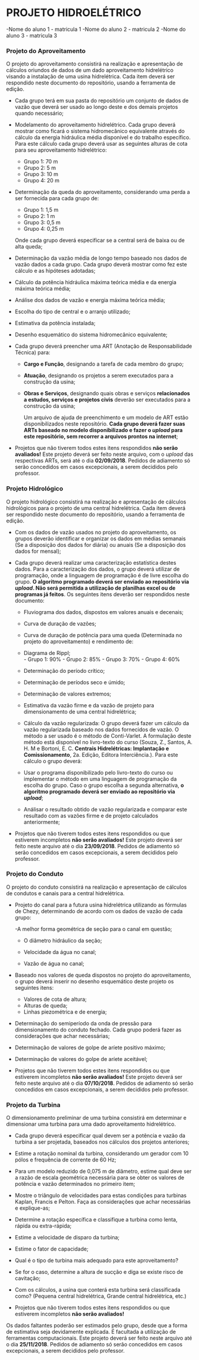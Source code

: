 # PROJETO HIDROELÉTRICO

  -Nome do aluno 1 - matricula 1
  -Nome do aluno 2 - matricula 2
  -Nome do aluno 3 - matricula 3

### Projeto do Aproveitamento

O projeto do aproveitamento consistirá na realização e apresentação de cálculos oriundos de dados de um dado aproveitamento hidrelétrico visando a instalação de uma usina hidrelétrica. Cada item deverá ser respondido neste documento do repositório, usando a ferramenta de edição.

  - Cada grupo terá em sua pasta do repositório um conjunto de dados de vazão que deverá ser usado ao longo deste e dos demais projetos quando necessário;
  
  - Modelamento do aproveitamento hidrelétrico. Cada grupo deverá mostrar como ficará o sistema hidromecânico equivalente através do cálculo da energia hidráulica média disponível e do trabalho específico. Para este cálculo cada grupo deverá usar as seguintes alturas de cota para seu aproveitamento hidrelétrico:

       - Grupo 1: 70 m
       - Grupo 2: 5 m
       - Grupo 3: 10 m
       - Grupo 4: 20 m
       

  - Determinação da queda do aproveitamento, considerando uma perda a ser fornecida para cada grupo de:
  
       - Grupo 1: 1,5 m
       - Grupo 2: 1 m
       - Grupo 3: 0,5 m
       - Grupo 4: 0,25 m
       

        
       Onde cada grupo deverá especificar se a central será de baixa ou de alta queda;
       
  - Determinação da vazão média de longo tempo baseado nos dados de vazão dados a cada grupo. Cada grupo deverá mostrar como fez este cálculo e as hipóteses adotadas;
  
  - Cálculo da potência hidráulica máxima teórica média e da energia máxima teórica média;
  
  - Análise dos dados de vazão e energia máxima teórica média;
  
  - Escolha do tipo de central e o arranjo utilizado;
  
  - Estimativa da potência instalada;
  
  - Desenho esquemático do sistema hidromecânico equivalente;
  
  - Cada grupo deverá preencher uma ART (Anotação de Responsabilidade Técnica) para:

    - **Cargo e Função**, designando a tarefa de cada membro do grupo;
    - **Atuação**, designando os projetos a serem executados para a construção da usina;
    - **Obras e Serviços**, designando quais obras e serviços **relacionados a estudos, serviços e projetos civis** deverão ser executados para a construção da usina;

        Um arquivo de ajuda de preenchimento e um modelo de ART estão disponibilizados neste repositório. **Cada grupo deverá fazer suas ARTs baseado no modelo disponibilizado e fazer o *upload* para este repositório, sem recorrer a arquivos prontos na internet**;
        
- Projetos que não tiverem todos estes itens respondidos **não serão avaliados!**
Este projeto deverá ser feito neste arquivo, com o *upload* das respectivas ARTs, será até o dia **02/09/2018**. Pedidos de adiamento só serão concedidos em casos excepcionais, a serem decididos pelo professor.


### Projeto Hidrológico

O projeto hidrológico consistirá na realização e apresentação de cálculos hidrológicos para o projeto de uma central hidrelétrica. Cada item deverá ser respondido neste documento do repositório, usando a ferramenta de edição.


  - Com os dados de vazão usados no projeto do aproveitamento, os grupos deverão identificar e organizar os dados em médias semanais (Se a disposição dos dados for diária) ou anuais (Se a disposição dos dados for mensal);
  
  - Cada grupo deverá realizar uma caracterização estatística destes dados. Para a caracterização dos dados, o grupo deverá utilizar de programação, onde a linguagem de programação é de livre escolha do grupo. **O algoritmo programado deverá ser enviado ao repositório via *upload*. Não será permitida a utilização de planilhas excel ou de programas já feitos**. Os seguintes itens deverão ser respondidos neste documento:
  
       - Fluviograma dos dados, dispostos em valores anuais e decenais;
       
       - Curva de duração de vazões;
       
       - Curva de duração de potência para uma queda (Determinada no projeto do aproveitamento) e rendimento de:
       - Diagrama de Rippl;      
        - Grupo 1: 90%
        - Grupo 2: 85%
        - Grupo 3: 70%
        - Grupo 4: 60%

       - Determinação do período crítico;
        
       - Determinação de períodos seco e úmido;
        
       - Determinação de valores extremos;
        
       - Estimativa da vazão firme e da vazão de projeto para dimensionamento de uma central hidrelétrica;
        
      
       - Cálculo da vazão regularizada: O grupo deverá fazer um cálculo da vazão regularizada baseado nos dados fornecidos de vazão. O método a ser usado é o método de Conti-Varlet. A formulação deste método está disponível no livro-texto do curso (Souza, Z., Santos, A. H. M e Bortoni, E. C.  **Centrais Hidrelétricas: Implantação e Comissionamento**, 2a. Edição, Editora Interciência.). Para este cálculo o grupo deverá:
        
       - Usar o programa disponibilizado pelo livro-texto do curso ou implementar o método em uma linguagem de programação da escolha do grupo. Caso o grupo escolha a segunda alternativa, **o algoritmo programado deverá ser enviado ao repositório via *upload***;
       
       - Análisar o resultado obtido de vazão regularizada e comparar este resultado com as vazões firme e de projeto calculados anteriormente;
        
  - Projetos que não tiverem todos estes itens respondidos ou que estiverem incompletos **não serão avaliados!**
Este projeto deverá ser feito neste arquivo até o dia **23/09/2018**. Pedidos de adiamento só serão concedidos em casos excepcionais, a serem decididos pelo professor.


### Projeto do Conduto

O projeto do conduto consistirá na realização e apresentação de cálculos de condutos e canais para a central hidrelétrica. 


  - Projeto do canal para a futura usina hidrelétrica utilizando as fórmulas de Chezy, determinando de acordo com os dados de vazão de cada grupo:
     
       -A melhor forma geométrica de seção para o canal em questão;
       
       - O diâmetro hidráulico da seção;
       
       - Velocidade da água no canal;
       
       - Vazão de água no canal;
       
      
  - Baseado nos valores de queda dispostos no projeto do aproveitamento, o grupo deverá inserir no desenho esquemático deste projeto os seguintes itens:
        
       - Valores de cota de altura;
       - Alturas de queda;
       - Linhas piezométrica e de energia;
        
  - Determinação do semiperíodo da onda de pressão para dimensionamento do conduto fechado. Cada grupo poderá fazer as considerações que achar necessárias;
  
  - Determinação de valores de golpe de aríete positivo máximo;
  
  - Determinação de valores do golpe de aríete aceitável;
  
  - Projetos que não tiverem todos estes itens respondidos ou que estiverem incompletos **não serão avaliados!**
Este projeto deverá ser feito neste arquivo até o dia **07/10/2018**. Pedidos de adiamento só serão concedidos em casos excepcionais, a serem decididos pelo professor.


### Projeto da Turbina

O dimensionamento preliminar de uma turbina consistirá em determinar e dimensionar uma turbina para uma dado aproveitamento hidrelétrico. 

  - Cada grupo deverá especificar qual devem ser a potência e vazão da turbina a ser projetada, baseados nos cálculos dos projetos anteriores;
  
  - Estime a rotação nominal da turbina, considerando um gerador com 10 pólos e frequência de corrente de 60 Hz;
  
  - Para um modelo reduzido de 0,075 m de diâmetro, estime qual deve ser a razão de escala geométrica necessária para se obter os valores de potência e vazão determinados no primeiro item;
  
  - Mostre o triângulo de velocidades para estas condições para turbinas Kaplan, Francis e Pelton. Faça as considerações que achar necessárias e explique-as;
  
  - Determine a rotação específica e classifique a turbina como lenta, rápida ou extra-rápida;
  
  - Estime a velocidade de disparo da turbina;
  
  - Estime o fator de capacidade;
  
  - Qual é o tipo de turbina mais adequado para este aproveitamento?
  
  - Se for o caso, determine a altura de sucção e diga se existe risco de cavitação;
  
  - Com os cálculos, a usina que conterá esta turbina será classificada como? (Pequena central hidrelétrica, Grande central hidrelétrica, etc.)
  
  - Projetos que não tiverem todos estes itens respondidos ou que estiverem incompletos **não serão avaliados!**


Os dados faltantes poderão ser estimados pelo grupo, desde que a forma de estimativa seja devidamente explicada. É facultada a utilização de ferramentas computacionais. Este projeto deverá ser feito neste arquivo até o dia **25/11/2018**. Pedidos de adiamento só serão concedidos em casos excepcionais, a serem decididos pelo professor.




